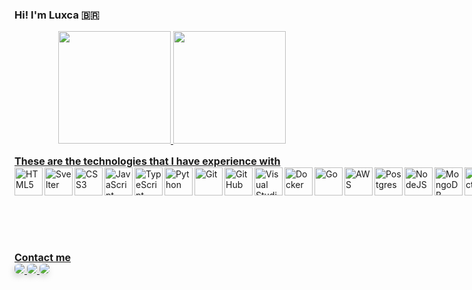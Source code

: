 ### Hi! I'm Luxca 🇧🇷

<div align="center">
  <a href="https://github.com/devluxca">
  <img height="180em" src="https://github-readme-stats.vercel.app/api?username=devluxca&show_icons=true&theme=dracula&include_all_commits=true&count_private=true"/>
  <img height="180em" src="https://github-readme-stats.vercel.app/api/top-langs/?username=devluxca&layout=compact&langs_count=10&theme=dracula"/>
</div>
  

<h2 style="font-size: 16px; margin-top: 15px;margin-bottom: 0px;">These are the technologies that I have experience with</h2>
<div style="display: flex;">
  <img align="left" alt="HTML5" width="45px" src="https://www.svgrepo.com/show/353884/html-5.svg" />
  <img align="left" alt="Svelter" width="45px" src="https://www.svgrepo.com/show/354416/svelte-icon.svg" />
  <img align="left" alt="CSS3" width="45px" src="https://www.svgrepo.com/show/353623/css-3.svg" />
  <img align="left" alt="JavaScript" width="45px" src="https://www.svgrepo.com/show/355081/js.svg" />
  <img align="left" alt="TypeScript" width="45px" src="https://www.svgrepo.com/show/349540/typescript.svg" />
  <img align="left" alt="Python" width="45px" src="https://www.svgrepo.com/show/354238/python.svg"/>
  <img align="left" alt="Git" width="45px" src="https://www.svgrepo.com/show/373623/git.svg" />
  <img align="left" alt="GitHub" width="45px" src="https://www.svgrepo.com/show/312259/github.svg" />
  <img align="left" alt="Visual Studio Code" width="45px" src="https://www.svgrepo.com/show/331782/visual-studio.svg" />
  <img align="left" alt="Docker" width="45px" src="https://www.svgrepo.com/show/373553/docker.svg" />
  <img align="left" alt="Go" width="45px" src="https://www.svgrepo.com/show/353795/go.svg" />
  <img align="left" alt="AWS" width="45px" src="https://www.svgrepo.com/show/376356/aws.svg" />
  <img align="left" alt="Postgres" width="45px" src="https://www.svgrepo.com/show/373965/pgsql.svg" />
    <br><br><br>
  <img align="left" alt="NodeJS" width="45px" src="https://www.svgrepo.com/show/378837/node.svg" />
  <img align="left" alt="MongoDB" width="45px" src="https://www.svgrepo.com/show/331488/mongodb.svg" />
  <img align="left" alt="ReactJS" width="45px" src="https://www.svgrepo.com/show/354259/react.svg" />
  <img align="left" alt="VueJS" width="45px" src="https://www.svgrepo.com/show/374175/vue.svg" />
  <img align="left" alt="RamdaJS" width="45px" src="https://www.svgrepo.com/show/354253/ramda.svg" />
  <img align="left" alt="ViteJS" width="45px" src="https://www.svgrepo.com/show/354521/vitejs.svg" />
  <img align="left" alt="ViteJS" width="45px" src="https://www.svgrepo.com/show/373577/elixir.svg" />
</div>

  <br>
<br>
<br>
<br>

<div> 
<h2 style="font-size: 16px; margin-top: 15px;margin-bottom: 0px;">Contact me</h2>
  <a href="https://instagram.com/devluxca" target="_blank">
    <img 
        style="border-radius: 6px;box-shadow: -2px 5px 12px -2px rgba(0,0,0,0.26);"
        src="https://img.shields.io/badge/-Instagram-%23E4405F?style=for-the-badge&logo=instagram&logoColor=white" 
        target="_blank"
    />
  </a>
  <a href = "mailto:devluxca@icloud.com">
    <img 
      style="border-radius: 6px;box-shadow: -2px 5px 12px -2px rgba(0,0,0,0.26);"
      src="https://img.shields.io/badge/-MAIL-%23333?style=for-the-badge&logo=icloud&logoColor=white" target="_blank"
    />
  </a>
  <a href="https://api.whatsapp.com/send?phone=5548999079508&text=Ol%C3%A1!%20Vim%20pelo%20seu%20github!" target="_blank">
    <img 
        style="border-radius: 6px;box-shadow: -2px 5px 12px -2px rgba(0,0,0,0.26);"
        src="https://img.shields.io/badge/WhatsApp-25D366?style=for-the-badge&logo=whatsapp&logoColor=white" 
        target="_blank"
    />
    </a> 
</div>
  
